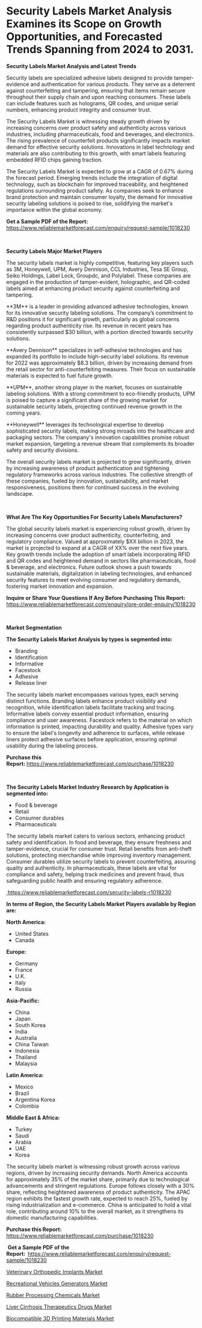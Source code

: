 <p><h1>Security Labels Market Analysis Examines its Scope on Growth Opportunities, and Forecasted Trends Spanning from 2024 to 2031.</h1></p><p><strong>Security Labels Market Analysis and Latest Trends</strong></p>
<p><p>Security labels are specialized adhesive labels designed to provide tamper-evidence and authentication for various products. They serve as a deterrent against counterfeiting and tampering, ensuring that items remain secure throughout their supply chain and upon reaching consumers. These labels can include features such as holograms, QR codes, and unique serial numbers, enhancing product integrity and consumer trust.</p><p>The Security Labels Market is witnessing steady growth driven by increasing concerns over product safety and authenticity across various industries, including pharmaceuticals, food and beverages, and electronics. The rising prevalence of counterfeit products significantly impacts market demand for effective security solutions. Innovations in label technology and materials are also contributing to this growth, with smart labels featuring embedded RFID chips gaining traction.</p><p>The Security Labels Market is expected to grow at a CAGR of 0.67% during the forecast period. Emerging trends include the integration of digital technology, such as blockchain for improved traceability, and heightened regulations surrounding product safety. As companies seek to enhance brand protection and maintain consumer loyalty, the demand for innovative security labeling solutions is poised to rise, solidifying the market's importance within the global economy.</p></p>
<p><strong>Get a Sample PDF of the Report:&nbsp;</strong> <a href="https://www.reliablemarketforecast.com/enquiry/request-sample/1018230?utm_campaign=1117&utm_medium=2&utm_source=Github&utm_content=ia&utm_term=06112024&utm_id=security-labels">https://www.reliablemarketforecast.com/enquiry/request-sample/1018230</a></p>
<p>&nbsp;</p>
<p><strong>Security Labels Major Market Players</strong></p>
<p><p>The security labels market is highly competitive, featuring key players such as 3M, Honeywell, UPM, Avery Dennison, CCL Industries, Tesa SE Group, Seiko Holdings, Label Lock, Groupdc, and Polylabel. These companies are engaged in the production of tamper-evident, holographic, and QR-coded labels aimed at enhancing product security against counterfeiting and tampering.</p><p>**3M** is a leader in providing advanced adhesive technologies, known for its innovative security labeling solutions. The company’s commitment to R&D positions it for significant growth, particularly as global concerns regarding product authenticity rise. Its revenue in recent years has consistently surpassed $30 billion, with a portion directed towards security solutions.</p><p>**Avery Dennison** specializes in self-adhesive technologies and has expanded its portfolio to include high-security label solutions. Its revenue for 2022 was approximately $8.3 billion, driven by increasing demand from the retail sector for anti-counterfeiting measures. Their focus on sustainable materials is expected to fuel future growth.</p><p>**UPM**, another strong player in the market, focuses on sustainable labeling solutions. With a strong commitment to eco-friendly products, UPM is poised to capture a significant share of the growing market for sustainable security labels, projecting continued revenue growth in the coming years.</p><p>**Honeywell** leverages its technological expertise to develop sophisticated security labels, making strong inroads into the healthcare and packaging sectors. The company's innovation capabilities promise robust market expansion, targeting a revenue stream that complements its broader safety and security divisions.</p><p>The overall security labels market is projected to grow significantly, driven by increasing awareness of product authentication and tightening regulatory frameworks across various industries. The collective strength of these companies, fueled by innovation, sustainability, and market responsiveness, positions them for continued success in the evolving landscape.</p></p>
<p>&nbsp;</p>
<p><strong>What Are The Key Opportunities For Security Labels Manufacturers?</strong></p>
<p><p>The global security labels market is experiencing robust growth, driven by increasing concerns over product authenticity, counterfeiting, and regulatory compliance. Valued at approximately $XX billion in 2023, the market is projected to expand at a CAGR of XX% over the next five years. Key growth trends include the adoption of smart labels incorporating RFID and QR codes and heightened demand in sectors like pharmaceuticals, food & beverage, and electronics. Future outlook shows a push towards sustainable materials, digitalization in labeling technologies, and enhanced security features to meet evolving consumer and regulatory demands, fostering market innovation and expansion.</p></p>
<p><strong>Inquire or Share Your Questions If Any Before Purchasing This Report:</strong> <a href="https://www.reliablemarketforecast.com/enquiry/pre-order-enquiry/1018230?utm_campaign=1117&utm_medium=2&utm_source=Github&utm_content=ia&utm_term=06112024&utm_id=security-labels">https://www.reliablemarketforecast.com/enquiry/pre-order-enquiry/1018230</a></p>
<p>&nbsp;</p>
<p><strong>Market Segmentation</strong></p>
<p><strong>The Security Labels Market Analysis by types is segmented into:</strong></p>
<p><ul><li>Branding</li><li>Identification</li><li>Informative</li><li>Facestock</li><li>Adhesive</li><li>Release liner</li></ul></p>
<p><p>The security labels market encompasses various types, each serving distinct functions. Branding labels enhance product visibility and recognition, while identification labels facilitate tracking and tracing. Informative labels convey essential product information, ensuring compliance and user awareness. Facestock refers to the material on which information is printed, impacting durability and quality. Adhesive types vary to ensure the label's longevity and adherence to surfaces, while release liners protect adhesive surfaces before application, ensuring optimal usability during the labeling process.</p></p>
<p><strong>Purchase this Report:&nbsp;</strong><a href="https://www.reliablemarketforecast.com/purchase/1018230?utm_campaign=1117&utm_medium=2&utm_source=Github&utm_content=ia&utm_term=06112024&utm_id=security-labels">https://www.reliablemarketforecast.com/purchase/1018230</a></p>
<p>&nbsp;</p>
<p><strong>The Security Labels Market Industry Research by Application is segmented into:</strong></p>
<p><ul><li>Food & beverage</li><li>Retail</li><li>Consumer durables</li><li>Pharmaceuticals</li></ul></p>
<p><p>The security labels market caters to various sectors, enhancing product safety and identification. In food and beverage, they ensure freshness and tamper-evidence, crucial for consumer trust. Retail benefits from anti-theft solutions, protecting merchandise while improving inventory management. Consumer durables utilize security labels to prevent counterfeiting, assuring quality and authenticity. In pharmaceuticals, these labels are vital for compliance and safety, helping track medicines and prevent fraud, thus safeguarding public health and ensuring regulatory adherence.</p></p>
<p><a href="https://www.reliablemarketforecast.com/security-labels-r1018230?utm_campaign=1117&utm_medium=2&utm_source=Github&utm_content=ia&utm_term=06112024&utm_id=security-labels">&nbsp;https://www.reliablemarketforecast.com/security-labels-r1018230</a></p>
<p><strong>In terms of Region, the Security Labels Market Players available by Region are:</strong></p>
<p>
    <p> <strong> North America: </strong>
        <ul>
            <li>United States</li>
            <li>Canada</li>
        </ul>
        </p> 
    <p> <strong> Europe: </strong>
        <ul>
            <li>Germany</li>
            <li>France</li>
            <li>U.K.</li>
            <li>Italy</li>
            <li>Russia</li>
        </ul>
        </p> 
    <p> <strong> Asia-Pacific: </strong>
        <ul>
            <li>China</li>
            <li>Japan</li>
            <li>South Korea</li>
            <li>India</li>
            <li>Australia</li>
            <li>China Taiwan</li>
            <li>Indonesia</li>
            <li>Thailand</li>
            <li>Malaysia</li>
        </ul>
        </p> 
    <p> <strong> Latin America: </strong>
        <ul>
            <li>Mexico</li>
            <li>Brazil</li>
            <li>Argentina Korea</li>
            <li>Colombia</li>
        </ul>
        </p> 
    <p> <strong> Middle East & Africa: </strong>
        <ul>
            <li>Turkey</li>
            <li>Saudi</li>
            <li>Arabia</li>
            <li>UAE</li>
            <li>Korea</li>
        </ul>
    </p>
    </p>
<p><p>The security labels market is witnessing robust growth across various regions, driven by increasing security demands. North America accounts for approximately 35% of the market share, primarily due to technological advancements and stringent regulations. Europe follows closely with a 30% share, reflecting heightened awareness of product authenticity. The APAC region exhibits the fastest growth rate, expected to reach 25%, fueled by rising industrialization and e-commerce. China is anticipated to hold a vital role, contributing around 10% to the overall market, as it strengthens its domestic manufacturing capabilities.</p></p>
<p><strong>Purchase this Report: </strong><a href="https://www.reliablemarketforecast.com/purchase/1018230?utm_campaign=1117&utm_medium=2&utm_source=Github&utm_content=ia&utm_term=06112024&utm_id=security-labels">https://www.reliablemarketforecast.com/purchase/1018230</a></p>
<p>&nbsp;<strong>Get a Sample PDF of the Report:&nbsp;&nbsp;</strong><a href="https://www.reliablemarketforecast.com/enquiry/request-sample/1018230?utm_campaign=1117&utm_medium=2&utm_source=Github&utm_content=ia&utm_term=06112024&utm_id=security-labels">https://www.reliablemarketforecast.com/enquiry/request-sample/1018230</a></p>
<p><strong></strong></p>
<p><p><a href="https://issuu.com/reportprime-2/docs/veterinary-orthopedic-implants-mark_84eaed9f07407b?utm_campaign=1117&utm_medium=2&utm_source=Github&utm_content=ia&utm_term=06112024&utm_id=security-labels">Veterinary Orthopedic Implants Market</a></p><p><a href="https://www.linkedin.com/pulse/recreational-vehicles-generators-market-size-share-trends-4om0c?utm_campaign=1117&utm_medium=2&utm_source=Github&utm_content=ia&utm_term=06112024&utm_id=security-labels">Recreational Vehicles Generators Market</a></p><p><a href="https://github.com/siennagx1ahafter/Market-Research-Report-List-1/blob/main/rubber-processing-chemicals-market.md?utm_campaign=1117&utm_medium=2&utm_source=Github&utm_content=ia&utm_term=06112024&utm_id=security-labels">Rubber Processing Chemicals Market</a></p><p><a href="https://www.linkedin.com/pulse/liver-cirrhosis-therapeutics-drugs-market-forecasts-trends-tlqgc?utm_campaign=1117&utm_medium=2&utm_source=Github&utm_content=ia&utm_term=06112024&utm_id=security-labels">Liver Cirrhosis Therapeutics Drugs Market</a></p><p><a href="https://github.com/cairotmbrowne3cq/Market-Research-Report-List-1/blob/main/biocompatible-3d-printing-materials-market.md?utm_campaign=1117&utm_medium=2&utm_source=Github&utm_content=ia&utm_term=06112024&utm_id=security-labels">Biocompatible 3D Printing Materials Market</a></p></p>